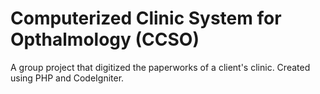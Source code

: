 # Computerized Clinic System for Opthalmology (CCSO)
A group project that digitized the paperworks of a client's clinic. 
Created using PHP and CodeIgniter.
